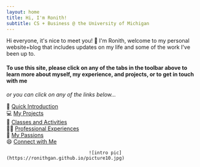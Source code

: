 ```yaml
---
layout: home
title: Hi, I'm Ronith!
subtitle: CS + Business @ the University of Michigan
---
```

Hi everyone, it's nice to meet you! 👋 I'm Ronith, welcome to my personal website+blog that includes updates on my life and some of the work I've been up to. 

#### To use this site, please click on any of the tabs in the toolbar above to learn more about myself, my experience, and projects, or to get in touch with me

*or you can click on any of the links below...*

👋 [Quick Introduction](https://ronithgan.github.io/aboutme/)       
💻 [My Projects](https://ronithgan.github.io/projects/)       
🏫 [Classes and Activities](https://ronithgan.github.io/education/)         
👨‍💼 [Professional Experiences](https://ronithgan.github.io/experience/)       
🧠 [My Passions](https://ronithgan.github.io/passions/)         
😄 [Connect with Me](https://ronithgan.github.io/connect/)

                                  ![intro pic](https://ronithgan.github.io/picture10.jpg)
